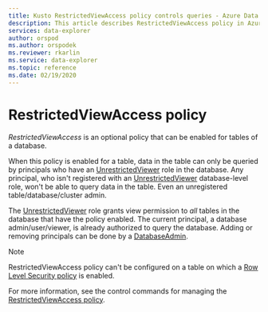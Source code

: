 ```yaml
---
title: Kusto RestrictedViewAccess policy controls queries - Azure Data Explorer
description: This article describes RestrictedViewAccess policy in Azure Data Explorer.
services: data-explorer
author: orspod
ms.author: orspodek
ms.reviewer: rkarlin
ms.service: data-explorer
ms.topic: reference
ms.date: 02/19/2020
---
```

# RestrictedViewAccess policy

*RestrictedViewAccess* is an optional policy that can be enabled for tables of a database.

When this policy is enabled for a table, data in the table can only be queried by principals who have an [UnrestrictedViewer](../management/access-control/role-based-authorization.md) role in the database.
Any principal,  who isn't registered with an [UnrestrictedViewer](../management/access-control/role-based-authorization.md) database-level role, won't be able to query data in the table. Even an unregistered table/database/cluster admin.

The [UnrestrictedViewer](../management/access-control/role-based-authorization.md) role grants view permission to *all* tables in the database that have the policy enabled.
The current principal, a database admin/user/viewer, is already authorized to query the database. 
Adding or removing principals can be done by a [DatabaseAdmin](../management/access-control/role-based-authorization.md).

> [!NOTE]
> RestrictedViewAccess policy can't be configured on a table on which a [Row Level Security policy](./rowlevelsecuritypolicy.md) is enabled.

For more information, see the control commands for managing the [RestrictedViewAccess policy](../management/restrictedviewaccess-policy.md).
